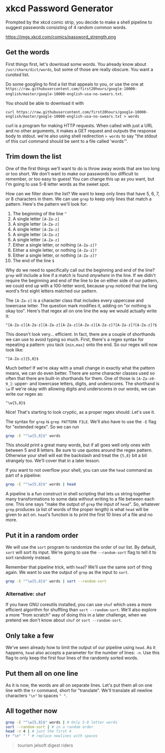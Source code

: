 # xkcd Password Generator

Prompted by the xkcd comic strip, you decide to make a shell pipeline to suggest passwords consisting of 4 random common words.

<a href="https://xkcd.com/936/">
  https://imgs.xkcd.com/comics/password_strength.png
</a>

## Get the words

First things first, let's download some words. You already know about `/usr/share/dict/words`, but some of those are really obscure. You want a _curated_ list.

Do some googling to find a list that appeals to you, or use the one at `https://raw.githubusercontent.com/first20hours/google-10000-english/master/google-10000-english-usa-no-swears.txt`.

You should be able to download it with

```
curl https://raw.githubusercontent.com/first20hours/google-10000-english/master/google-10000-english-usa-no-swears.txt > words
```

curl is a program for making HTTP requests. When called with just a URL and no other arguments, it makes a GET request and outputs the response body to stdout. we're also using shell redirection `> words` to say "the stdout of this curl command should be sent to a file called 'words'".

## Trim down the list

One of the first things we'll want to do is throw away words that are too long or too short. We don't want to make our passwords too difficult to remember, or too easy to guess! You can change this up as you want, but I'm going to use 5-8 letter words as the sweet spot.

How can we filter down the list? We want to keep only lines that have 5, 6, 7, or 8 characters in them. We can use `grep` to keep only lines that match a pattern. Here's the pattern we'll look for:

1. The beginning of the line `^`
2. A single letter `[A-Za-z]`
3. A single letter `[A-Za-z]`
4. A single letter `[A-Za-z]`
5. A single letter `[A-Za-z]`
6. A single letter `[A-Za-z]`
8. Either a single letter, or nothing `[A-Za-z]?`
9. Either a single letter, or nothing `[A-Za-z]?`
10. Either a single letter, or nothing `[A-Za-z]?`
11. The end of the line `$`

Why do we need to specifically call out the beginning and end of the line? `grep` will include a line if a match is found _anywhere_ in the line. If we didn't require the beginning and end of the line to be on either side of our pattern, we could end up with a 100-letter word, because `grep` noticed that the long word's first eight letters matched our pattern.

The `[A-Za-z]` is a character class that includes every uppercase and lowercase letter. The question mark modifies it, adding on "or nothing is okay too". Here's that regex all on one line the way we would actually write it:

```
^[A-Za-z][A-Za-z][A-Za-z][A-Za-z][A-Za-z][A-Za-z]?[A-Za-z]?[A-Za-z]?$
```

This doesn't look very... efficient. In fact, there are a couple of shorthands we can use to avoid typing so much. First, there's a regex syntax for repeating a pattern: you tack `{min,max}` onto the end. So our regex will now look like:

```
^[A-Za-z]{5,8}$
```

Much better! If we're okay with a small change in exactly what the pattern means, we can do even better. There are some character classes used so often that there are built-in shorthands for them. One of those is `[A-Za-z0-9_]`: upper- and lowercase letters, digits, and underscores. The shorthand is `\w` If we're okay with allowing digits and underscores in our words, we can write our regex as:

```
^\w{5,8}$
```

Nice! That's starting to look cryptic, as a proper regex should. Let's use it.

The syntax for `grep` is `grep PATTERN FILE`. We'll also have to use the `-E` flag for "extended regex". So we can run

```bash
grep -E "^\w{5,8}$" words
```

This should print a great many words, but if all goes well only ones with between 5 and 8 letters. Be sure to use quotes around the regex pattern. Otherwise your shell will eat the backslash and treat the `{5,8}` bit a bit strangely too. We'll cover that in a later lesson.

If you want to not overflow your shell, you can use the `head` command as part of a pipeline:

```bash
grep -E "^\w{5,8}$" words | head
```

A pipeline is a fun construct in shell scripting that lets us string together many transformations to some data without writing to a file between each one. This one says "make the output of `grep` the input of `head`". So, whatever `grep` produces (a list of words of the proper length) is what `head` will be given to act on. `head`'s function is to print the first 10 lines of a file and no more.

## Put it in a random order

We will use the `sort` program to randomize the order of our list. By default, `sort` will sort its input. We're going to use the `--random-sort` flag to tell it to sort randomly instead.

Remember that pipeline trick, with `head`? We'll use the same sort of thing again. We want to use the output of `grep` as the input to `sort`.

```bash
grep -E "^\w{5,8}$" words | sort --random-sort
```

### Alternative: `shuf`

If you have GNU coreutils installed, you can use `shuf` which uses a more efficient algorithm for shuffling than `sort --random-sort`. We'll also explore a more "from scratch" way of doing this in a later challenge, when we pretend we don't know about `shuf` or `sort --random-sort`.

## Only take a few

We've seen already how to limit the output of our pipeline using `head`. As it happens, `head` also accepts a parameter for the number of lines: `-n`. Use this flag to only keep the first four lines of the randomly sorted words.

## Put them all on one line

As it is now, the words are all on separate lines. Let's put them all on one line with the `tr` command, short for "translate". We'll translate all newline characters `"\n"` to spaces `" "`.

## All together now

```bash
grep -E "^\w{5,8}$" words | # Only 5-8 letter words
sort --random-sort | # in a random order
head -n 4 | # just the first 4
tr "\n" " " # replace newlines with spaces
```

> tourism jelsoft digest riders
